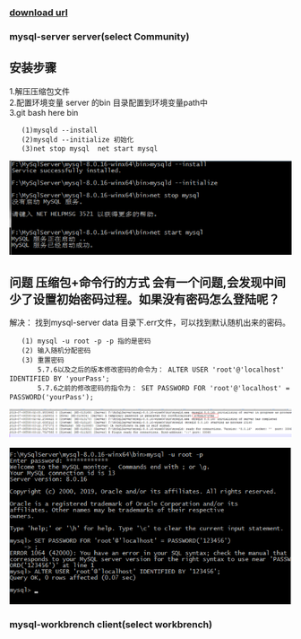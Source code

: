 
### [download url](https://dev.mysql.com/downloads/file/?id=485812)

### mysql-server server(select Community)

## 安装步骤
 1.解压压缩包文件 </br>
 2.配置环境变量 server 的bin 目录配置到环境变量path中 </br>
 3.git bash here bin 
 
 ```
    (1)mysqld --install
    (2)mysqld --initialize 初始化
    (3)net stop mysql  net start mysql
 ```

 ![图片](https://github.com/richChen0815/mysqlConnectTest/blob/master/1562574879(1).jpg) 
 
 
## 问题 压缩包+命令行的方式 会有一个问题,会发现中间少了设置初始密码过程。如果没有密码怎么登陆呢？

   解决：
       找到mysql-server data 目录下.err文件，可以找到默认随机出来的密码。

       (1) mysql -u root -p -p 指的是密码
       (2) 输入随机分配密码
       (3) 重置密码
           5.7.6以及之后的版本修改密码的命令为： ALTER USER 'root'@'localhost' IDENTIFIED BY 'yourPass';
           5.7.6之前的修改密码的指令为： SET PASSWORD FOR 'root'@'localhost' = PASSWORD('yourPass');


  ![图片](https://github.com/richChen0815/mysqlConnectTest/blob/master/1562575813(1).jpg)
       
  ![图片](https://github.com/richChen0815/mysqlConnectTest/blob/master/1562576475(1).jpg)



### mysql-workbrench client(select workbrench)
